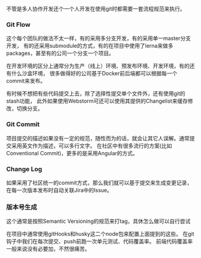 不管是多人协作开发还个一个人开发在使用git时都需要一套流程规范来执行。

### Git Flow

这个每个团队的做法不太一样，有的采用多分支开发，有的采用单一master分支开发，
有的还采用submodule的方式，有的在项目中使用了lerna来做多packages，甚至有的公司一个分支一个项目。

在开发环境的区分上通常分为生产（线上）环境、预发布环境、开发环境，有的还有什么沙盒环境，
很多做得好的公司基于Docker前后端都可以根据每一个commit来发布。

有时候不想把有些代码提交上去，除了选择性提交单个文件外，还有使用git的stash功能，
此外如果使用Webstorm可还可以使用其提供的Changelist来缓存修改，切换分支。

### Git Commit
项目提交的描述如果没有一定的规范，随性而为的话，就会让其它人误解。通常提交采用英文作为描述，可以多行文字。
在社区中有很多流行的方案(比如Conventional Commit)，更多的是采用Angular的方式。

### Change Log
如果采用了社区统一的commit方式，那么我们就可以基于提交来生成变更记录，在每一次版本发布时自动关联Jira中的Issue。

### 版本号生成
这个通常是按照Semantic Versioning的规范来打tag，具休怎么做可以自行尝试

在项目中通常使用gitHooks和husky这二个node包来配置上面提到的这些。
在git钩子中我们在每次提交、push前跑一次单元测试、代码覆盖率。
前端代码覆盖率一般来说没有必要加，不然很痛苦。